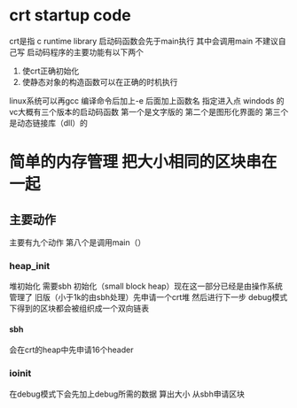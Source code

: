 # crt startup code
crt是指 c runtime library
启动码函数会先于main执行 其中会调用main 不建议自己写
启动码程序的主要功能有以下两个
1. 使crt正确初始化
2. 使静态对象的构造函数可以在正确的时机执行

linux系统可以再gcc 编译命令后加上-e 后面加上函数名 指定进入点
windods 的vc大概有三个版本的启动码函数 第一个是文字版的 第二个是图形化界面的 第三个是动态链接库（dll）的
# 简单的内存管理 把大小相同的区块串在一起

## 主要动作
主要有九个动作 第八个是调用main（）
### heap_init
堆初始化 需要sbh 初始化（small block heap）现在这一部分已经是由操作系统管理了 
旧版（小于1k的由sbh处理）先申请一个crt堆 然后进行下一步 debug模式下得到的区块都会被组织成一个双向链表
#### sbh
会在crt的heap中先申请16个header
### ioinit
在debug模式下会先加上debug所需的数据 算出大小 从sbh申请区块


